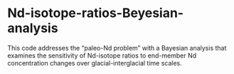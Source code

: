 # Nd-isotope-ratios-Beyesian-analysis
This code addresses the “paleo-Nd problem” with a Bayesian analysis that examines the sensitivity of Nd-isotope ratios to end-member Nd concentration changes over glacial-interglacial time scales.
